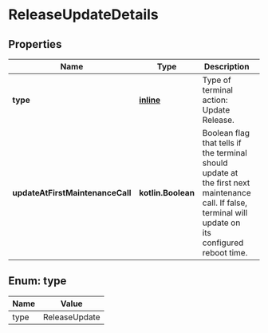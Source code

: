 
# ReleaseUpdateDetails

## Properties
Name | Type | Description | Notes
------------ | ------------- | ------------- | -------------
**type** | [**inline**](#Type) | Type of terminal action: Update Release. |  [optional]
**updateAtFirstMaintenanceCall** | **kotlin.Boolean** | Boolean flag that tells if the terminal should update at the first next maintenance call. If false, terminal will update on its configured reboot time. |  [optional]


<a name="Type"></a>
## Enum: type
Name | Value
---- | -----
type | ReleaseUpdate



